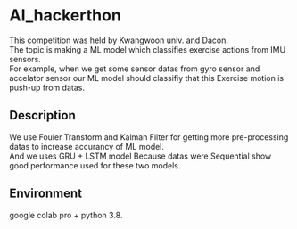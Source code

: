 # AI_hackerthon
This competition was held by Kwangwoon univ. and Dacon.  
The topic is making a ML model which classifies exercise actions from IMU sensors.  
For example, when we get some sensor datas from gyro sensor and accelator sensor our ML model should classifiy that this Exercise motion is push-up from datas.  

## Description
We use Fouier Transform and Kalman Filter for getting more pre-processing datas to increase accurancy of ML model.  
And we uses GRU + LSTM model Because datas were Sequential show good performance used for these two models. 

## Environment 
google colab pro + python 3.8. 
